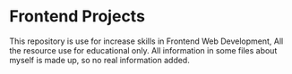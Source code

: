 # Frontend Projects

This repository is use for increase skills in Frontend Web Development, All the resource use for educational only. All information in some files about myself is made up, so no real information added.
